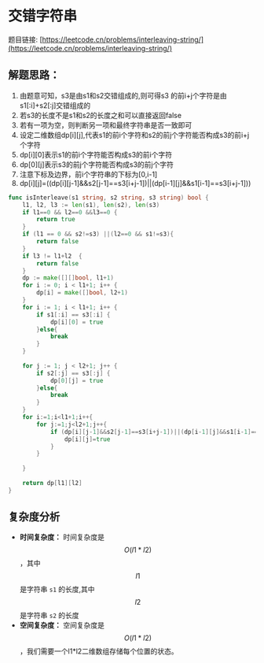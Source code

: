# 交错字符串


题目链接: [https://leetcode.cn/problems/interleaving-string/](https://leetcode.cn/problems/interleaving-string/)

## 解题思路：
1. 由题意可知，s3是由s1和s2交错组成的,则可得s3 的前i+j个字符是由s1[:i]+s2[:j]交错组成的
2. 若s3的长度不是s1和s2的长度之和可以直接返回false
3. 若有一项为空，则判断另一项和最终字符串是否一致即可
4. 设定二维数组dp[i][j],代表s1的前i个字符和s2的前j个字符能否构成s3的前i+j个字符
5. dp[i][0]表示s1的前i个字符能否构成s3的前i个字符
6. dp[0][j]表示s3的前j个字符能否构成s3的前j个字符
7. 注意下标及边界，前i个字符串的下标为[0,i-1]
8. dp[i][j]=((dp[i][j-1]&&s2[j-1]==s3[i+j-1])||(dp[i-1][j]&&s1[i-1]==s3[i+j-1]))


```go
func isInterleave(s1 string, s2 string, s3 string) bool {
    l1, l2, l3 := len(s1), len(s2), len(s3)
    if l1==0 && l2==0 &&l3==0 {
        return true
    }
    if (l1 == 0 && s2!=s3) ||(l2==0 && s1!=s3){
        return false
    }
    if l3 != l1+l2  {
        return false
    }
    dp := make([][]bool, l1+1)
    for i := 0; i < l1+1; i++ {
        dp[i] = make([]bool, l2+1)
    }
    for i := 1; i < l1+1; i++ {
        if s1[:i] == s3[:i] {
            dp[i][0] = true
        }else{
            break
        }
    }
    
    for j := 1; j < l2+1; j++ {
        if s2[:j] == s3[:j] {
            dp[0][j] = true
        }else{
            break
        }
    }
    for i:=1;i<l1+1;i++{
        for j:=1;j<l2+1;j++{
            if (dp[i][j-1]&&s2[j-1]==s3[i+j-1])||(dp[i-1][j]&&s1[i-1]==s3[i+j-1]){
                dp[i][j]=true
            }
        }
        
    }
    
    return dp[l1][l2]
}
```

## 复杂度分析

- **时间复杂度：** 时间复杂度是 $$O(l1*l2)$$，其中 $$l1$$ 是字符串 `s1` 的长度,其中 $$l2$$ 是字符串 `s2` 的长度
- **空间复杂度：** 空间复杂度是 $$O(l1*l2)$$，我们需要一个l1*l2二维数组存储每个位置的状态。
